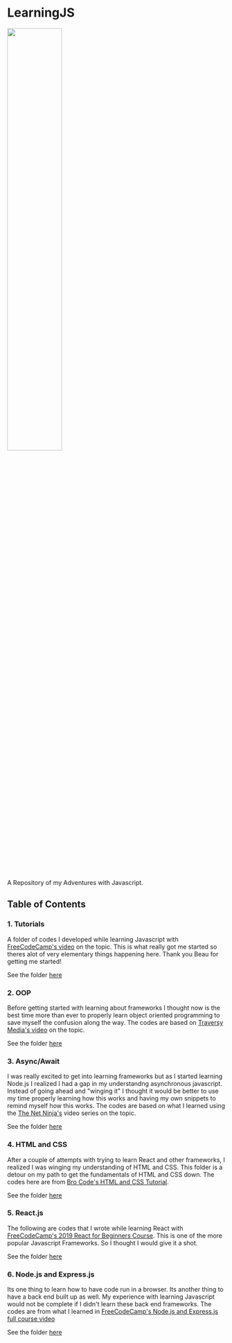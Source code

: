 # LearningJS

<img src = "https://upload.wikimedia.org/wikipedia/commons/thumb/9/99/Unofficial_JavaScript_logo_2.svg/512px-Unofficial_JavaScript_logo_2.svg.png" width = 50%>

A Repository of my Adventures with Javascript.

## Table of Contents

### 1. Tutorials

A folder of codes I developed while learning Javascript with [FreeCodeCamp's video](https://www.youtube.com/watch?v=PkZNo7MFNFg&t=1687s) on the topic. This is what really got me started so theres alot of very elementary things happening here. Thank you Beau for getting me started!

See the folder [here](https://github.com/benyamindsmith/LearningJS/tree/main/Tutorials)

### 2. OOP

Before getting started with learning about frameworks I thought now is the best time more than ever to properly learn object oriented programming to save myself the confusion along the way. The codes are based on [Traversy Media's video](https://www.youtube.com/watch?v=vDJpGenyHaA) on the topic.

See the folder [here](https://github.com/benyamindsmith/LearningJS/tree/main/OOP)

### 3. Async/Await

I was really excited to get into learning frameworks but as I started learning Node.js I realized I had a gap in my understandng asynchronous javascript. Instead of going ahead and "winging it" I thought it would be better to use my time properly learning how this works and having my own snippets to remind myself how this works. The codes are based on what I learned using the [The Net Ninja's](https://www.youtube.com/watch?v=ZcQyJ-gxke0&list=PL4cUxeGkcC9jx2TTZk3IGWKSbtugYdrlu) video series on the topic.

See the folder [here](https://github.com/benyamindsmith/LearningJS/tree/main/AsyncAwait)

### 4. HTML and CSS

After a couple of attempts with trying to learn React and other frameworks, I realized I was winging my understanding of HTML and CSS. This folder is a detour on my path to get the fundamentals of HTML and CSS down. The codes here are from [Bro Code's HTML and CSS Tutorial](https://www.youtube.com/watch?v=cyuzt1Dp8X8).

See the folder [here](https://github.com/benyamindsmith/LearningJS/tree/main/HTML%20and%20CSS)

### 5. React.js

The following are codes that I wrote while learning React with [FreeCodeCamp's 2019 React for Beginners Course](https://www.youtube.com/watch?v=DLX62G4lc44&t=17s). This is one of the more popular Javascript Frameworks. So I thought I would give it a shot.

See the folder [here](https://github.com/benyamindsmith/LearningJS/tree/main/React)

### 6. Node.js and Express.js

Its one thing to learn how to have code run in a browser. Its another thing to have a back end built up as well. My experience with learning Javascript would not be complete if I didn't learn these back end frameworks. The codes are from what I learned in [FreeCodeCamp's Node.js and Express.js full course video](https://www.youtube.com/watch?v=Oe421EPjeBE)

See the folder [here](https://github.com/benyamindsmith/LearningJS/tree/main/Node%20and%20Express)
